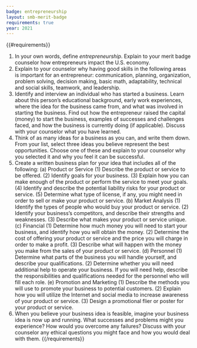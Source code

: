 ```yaml
---
badge: entrepreneurship
layout: smb-merit-badge
requirements: true
year: 2021
---
```


{{#requirements}}
1. In your own words, define *entrepreneurship*. Explain to your merit badge counselor how entrepreneurs impact the U.S. economy.
2. Explain to your counselor why having good skills in the following areas is important for an entrepreneur: communication, planning, organization, problem solving, decision making, basic math, adaptability, technical and social skills, teamwork, and leadership.
3. Identify and interview an individual who has started a business. Learn about this person’s educational background, early work experiences, where the idea for the business came from, and what was involved in starting the business. Find out how the entrepreneur raised the capital (money) to start the business, examples of successes and challenges faced, and how the business is currently doing (if applicable). Discuss with your counselor what you have learned.
4. Think of as many ideas for a business as you can, and write them down. From your list, select three ideas you believe represent the best opportunities. Choose one of these and explain to your counselor why you selected it and why you feel it can be successful.
5. Create a written business plan for your idea that includes all of the following:
    (a) Product or Service
        (1) Describe the product or service to be offered.
        (2) Identify goals for your business.
        (3) Explain how you can make enough of the product or perform the service to meet your goals.
        (4) Identify and describe the potential liability risks for your product or service.
        (5) Determine what type of license, if any, you might need in order to sell or make your product or service.
    (b) Market Analysis
        (1) Identify the types of people who would buy your product or service.
        (2) Identify your business’s competitors, and describe their strengths and weaknesses.
        (3) Describe what makes your product or service unique.
    (c) Financial
        (1) Determine how much money you will need to start your business, and identify how you will obtain the money.
        (2) Determine the cost of offering your product or service and the price you will charge in order to make a profit.
        (3) Describe what will happen with the money you make from the sales of your product or service.
    (d) Personnel
        (1) Determine what parts of the business you will handle yourself, and describe your qualifications.
        (2) Determine whether you will need additional help to operate your business. If you will need help, describe the responsibilities and qualifications needed for the personnel who will fill each role.
    (e) Promotion and Marketing
        (1) Describe the methods you will use to promote your business to potential customers.
        (2) Explain how you will utilize the Internet and social media to increase awareness of your product or service.
        (3) Design a promotional flier or poster for your product or service.
6. When you believe your business idea is feasible, imagine your business idea is now up and running. What successes and problems might you experience? How would you overcome any failures? Discuss with your counselor any ethical questions you might face and how you would deal with them.
{{/requirements}}
